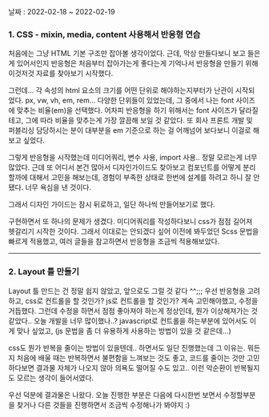 날짜 : 2022-02-18 ~ 2022-02-19

### 1. CSS - mixin, media, content 사용해서 반응형 연습

처음에는 그냥 HTML 기본 구조만 잡아볼 생각이었다.
근데, 막상 만들다보니 보고 들은게 있어서인지 반응형은 처음부터 잡아가는게 좋다는게 기억나서
반응형을 만들기 위해 이것저것 자료를 찾아보기 시작했다.

그런데... 각 속성의 html 요소의 크기를 어떤 단위로 해야하는지부터가 난관이 시작되었다.
px, vw, vh, em, rem... 다양한 단위들이 있었는데, 그 중에서 나는 font 사이즈에 맞추는 비율(em)을 선택했다.
어차피 반응형을 하기 위해서는 font 사이즈가 달라질 테고, 그에 따라 비율을 맞추는게 가장 깔끔해 보일 것 같았다.
또 회사 프론트 개발 및 퍼블리싱 담당하시는 분이 대부분을 em 기준으로 하는 걸 어깨넘어 보다보니 이걸로 해보고 싶었다.

그렇게 반응형을 시작했는데 미디어쿼리, 변수 사용, import 사용.. 정말 모르는게 너무 많았다.
근데 또 어디서 본건 많아서 디자인가이드도 찾아보고 컴포넌트를 어떻게 분리할까에 대해서 고민을 해보는데,
경험이 부족한 상태로 한번에 설계를 하려고 하니 잘 안됐다. 너무 욕심을 낸 것이다.

그래서 디자인 가이드는 잠시 뒤로하고, 일단 하나씩 만들어보기로 했다.

구현하면서 또 하나의 문제가 생겼다.
미디어쿼리를 작성하다보니 css가 점점 길어져 헷갈리기 시작한 것이다.
그래서 이대로는 안되겠다 싶어 이전에 봐두었던 Scss 문법을 빠르게 적용했고,
여러 글들을 참고하면서 반응형을 조금씩 적용해보았다.

---

### 2. Layout 틀 만들기

Layout 틀 만드는 건 정말 쉽지 않았고, 앞으로도 그럴 것 같다 ^^;;;
우선 반응형을 고려하고, css로 컨트롤을 할 것인가? js로 컨트롤을 할 것인가? 계속 고민해야했고, 수정을 거듭했다.
그런데 수정을 하면서 점점 좋아져야 하는게 정상인데, 뭔가 이상해져가는 것 같았다.. 오늘 개발을 너무 많이했나..?
javascript로 컨트롤을 하는부분에 있어서도 이게 맞나 싶었고,
(js 문법을 좀 더 유용하게 사용하는 방법이 있을 것 같은데...)

css도 뭔가 반복을 줄이는 방법이 있을텐데.. 하면서도 일단 진행했는데 그 이유는.
뭐든지 처음에 배울 때는 반복하면서 불편함을 느껴보는 것도 좋고,
코드를 줄이는 것만 고민하다보면 결과물 자체가 나오지 않아 의욕도 떨어질 수도 있고..
이런 악순환이 반복될지도 모르는 생각이 들어서였다.

우선 덕분에 결과물은 나왔다.
오늘 진행한 부분은 다음에 다시한번 보면서 수정할부분을 찾거나 다른 것들을 진행하면서 조금씩 수정해나가 봐야지 :)
